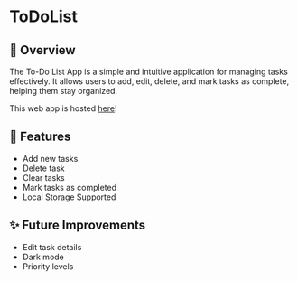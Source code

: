 # ToDoList
<h2>📖 Overview</h2>
The To-Do List App is a simple and intuitive application for managing tasks effectively. It allows users to add, edit, delete, and mark tasks as complete, helping them stay organized.

This web app is hosted <a href="https://yuiyuoo.github.io/ToDoList/">here</a>!
<h2>🚀 Features</h2>
<ul>
  <li>Add new tasks</li>
  <li>Delete task</li>
  <li>Clear tasks</li>
  <li>Mark tasks as completed</li>
  <li>Local Storage Supported</li>
</ul>
<h2>✨ Future Improvements</h2>
<ul>
  <li>Edit task details</li>
  <li>Dark mode</li>
  <li>Priority levels</li>
</ul>
  

